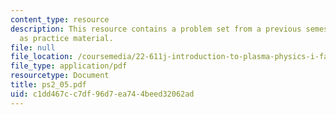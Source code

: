 ```yaml
---
content_type: resource
description: This resource contains a problem set from a previous semester, provided
  as practice material.
file: null
file_location: /coursemedia/22-611j-introduction-to-plasma-physics-i-fall-2006/c1dd467cc7df96d7ea744beed32062ad_ps2_05.pdf
file_type: application/pdf
resourcetype: Document
title: ps2_05.pdf
uid: c1dd467c-c7df-96d7-ea74-4beed32062ad
---
```

